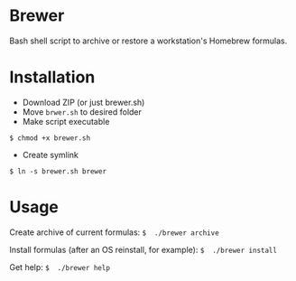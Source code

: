 Brewer
==

Bash shell script to archive or restore a workstation's Homebrew formulas.

Installation
===

 - Download ZIP (or just brewer.sh)
 - Move `brwer.sh` to desired folder
 - Make script executable

`$ chmod +x brewer.sh`

- Create symlink

`$ ln -s brewer.sh brewer`

Usage
===

Create archive of current formulas:
`$	./brewer archive`

Install formulas (after an OS reinstall, for example):
`$	./brewer install`

Get help:
`$	./brewer help`

